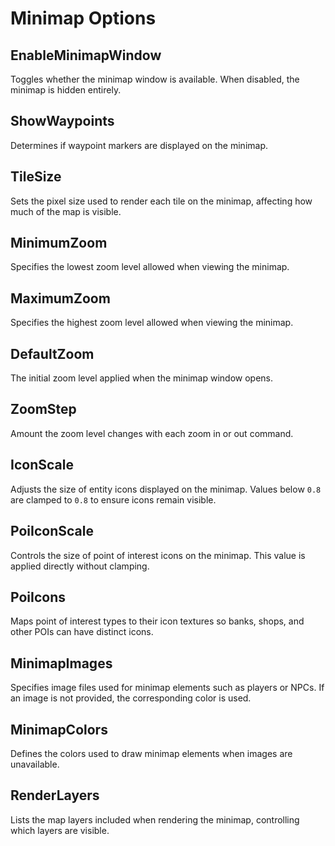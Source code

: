 # Minimap Options

## EnableMinimapWindow

Toggles whether the minimap window is available. When disabled, the minimap is hidden entirely.

## ShowWaypoints

Determines if waypoint markers are displayed on the minimap.

## TileSize

Sets the pixel size used to render each tile on the minimap, affecting how much of the map is visible.

## MinimumZoom

Specifies the lowest zoom level allowed when viewing the minimap.

## MaximumZoom

Specifies the highest zoom level allowed when viewing the minimap.

## DefaultZoom

The initial zoom level applied when the minimap window opens.

## ZoomStep

Amount the zoom level changes with each zoom in or out command.

## IconScale

Adjusts the size of entity icons displayed on the minimap. Values below `0.8` are clamped to `0.8` to ensure icons remain visible.

## PoiIconScale

Controls the size of point of interest icons on the minimap. This value is applied directly without clamping.

## PoiIcons

Maps point of interest types to their icon textures so banks, shops, and other POIs can have distinct icons.

## MinimapImages

Specifies image files used for minimap elements such as players or NPCs. If an image is not provided, the corresponding color is used.

## MinimapColors

Defines the colors used to draw minimap elements when images are unavailable.

## RenderLayers

Lists the map layers included when rendering the minimap, controlling which layers are visible.

